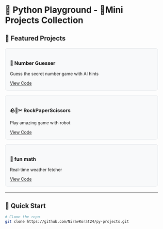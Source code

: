 
# 🐍 Python Playground - 🎯Mini Projects Collection


## 🌟 Featured Projects

<div style="display: grid; grid-template-columns: repeat(auto-fill, minmax(250px, 1fr)); gap: 15px; margin: 20px 0;">
  <!-- Project Card 1 -->
  <div style="background: #f8f9fa; border-radius: 8px; padding: 15px; border: 1px solid #e1e4e8;">
    <h3>🎲 Number Guesser</h3>
    <p>Guess the secret number game with AI hints</p>
    <a href="guessnum.py">View Code</a>
  </div>
  
  <!-- Project Card 2 -->
  <div style="background: #f8f9fa; border-radius: 8px; padding: 15px; border: 1px solid #e1e4e8;">
    <h3>🪨🧻✂ RockPaperScissors</h3>
    <p> Play amazing game with robot</p>
    <a href="RockPaperScissors.py">View Code</a>
  </div>
  
  <!-- Project Card 3 -->
  <div style="background: #f8f9fa; border-radius: 8px; padding: 15px; border: 1px solid #e1e4e8;">
    <h3>📖 fun math</h3>
    <p>Real-time weather fetcher</p>
    <a href="funmath.py">View Code</a>
  </div>
</div>

---

## 🚀 Quick Start

```bash
# Clone the repo
git clone https://github.com/NiravKorat24/py-projects.git

